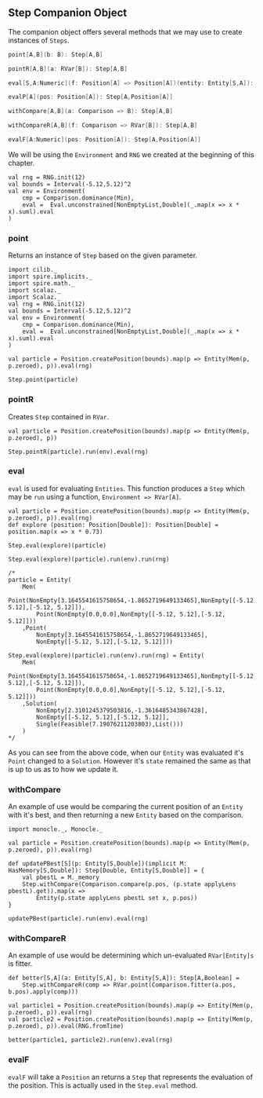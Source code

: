 ## Step Companion Object

The companion object offers several methods that we may use to create
instances of `Steps`.

```scala
point[A,B](b: B): Step[A,B]

pointR[A,B](a: RVar[B]): Step[A,B]

eval[S,A:Numeric](f: Position[A] => Position[A])(entity: Entity[S,A]): Step[A,Entity S,A]

evalP[A](pos: Position[A]): Step[A,Position[A]]

withCompare[A,B](a: Comparison => B): Step[A,B]

withCompareR[A,B](f: Comparison => RVar[B]): Step[A,B]

evalF[A:Numeric](pos: Position[A]): Step[A,Position[A]]
```

We will be using the `Environment` and `RNG` we created at the
beginning of this chapter.

```
val rng = RNG.init(12)
val bounds = Interval(-5.12,5.12)^2
val env = Environment(
    cmp = Comparison.dominance(Min),
    eval =  Eval.unconstrained[NonEmptyList,Double](_.map(x => x * x).suml).eval
)
```

### point

Returns an instance of `Step` based on the given parameter.

```tut:book:invisible
import cilib._
import spire.implicits._
import spire.math._
import scalaz._
import Scalaz._
val rng = RNG.init(12)
val bounds = Interval(-5.12,5.12)^2
val env = Environment(
    cmp = Comparison.dominance(Min),
    eval =  Eval.unconstrained[NonEmptyList,Double](_.map(x => x * x).suml).eval
)
```
```tut:book:silent
val particle = Position.createPosition(bounds).map(p => Entity(Mem(p, p.zeroed), p)).eval(rng)
```
```tut:book
Step.point(particle)
```

### pointR

Creates `Step` contained in `RVar`.

```tut:book:silent
val particle = Position.createPosition(bounds).map(p => Entity(Mem(p, p.zeroed), p))
```
```tut:book
Step.pointR(particle).run(env).eval(rng)
```

### eval

`eval` is used for evaluating `Entities`.  This function produces a
`Step` which may be `run` using a function, `Environment => RVar[A]`.

```tut:book
val particle = Position.createPosition(bounds).map(p => Entity(Mem(p, p.zeroed), p)).eval(rng)
def explore (position: Position[Double]): Position[Double] = position.map(x => x * 0.73)

Step.eval(explore)(particle)
```
```tut:book:silent
Step.eval(explore)(particle).run(env).run(rng)

/*
particle = Entity(
    Mem(
        Point(NonEmpty[3.1645541615758654,-1.8652719649133465],NonEmpty[[-5.12, 5.12],[-5.12, 5.12]]),
        Point(NonEmpty[0.0,0.0],NonEmpty[[-5.12, 5.12],[-5.12, 5.12]]))
    ,Point(
        NonEmpty[3.1645541615758654,-1.8652719649133465],
        NonEmpty[[-5.12, 5.12],[-5.12, 5.12]]))

Step.eval(explore)(particle).run(env).run(rng) = Entity(
    Mem(
        Point(NonEmpty[3.1645541615758654,-1.8652719649133465],NonEmpty[[-5.12, 5.12],[-5.12, 5.12]]),
        Point(NonEmpty[0.0,0.0],NonEmpty[[-5.12, 5.12],[-5.12, 5.12]]))
    ,Solution(
        NonEmpty[2.3101245379503816,-1.3616485343867428],
        NonEmpty[[-5.12, 5.12],[-5.12, 5.12]],
        Single(Feasible(7.19076211203803),List()))
    )
*/
```

As you can see from the above code, when our `Entity` was evaluated
it's `Point` changed to a `Solution`.  However it's `state` remained
the same as that is up to us as to how we update it.

### withCompare

An example of use would be comparing the current position of an
`Entity` with it's best, and then returning a new `Entity` based on
the comparison.

```tut:book:silent
import monocle._, Monocle._

val particle = Position.createPosition(bounds).map(p => Entity(Mem(p, p.zeroed), p)).eval(rng)

def updatePBest[S](p: Entity[S,Double])(implicit M: HasMemory[S,Double]): Step[Double, Entity[S,Double]] = {
    val pbestL = M._memory
    Step.withCompare(Comparison.compare(p.pos, (p.state applyLens pbestL).get)).map(x =>
        Entity(p.state applyLens pbestL set x, p.pos))
}
```
```tut:book
updatePBest(particle).run(env).eval(rng)
```

### withCompareR

An example of use would be determining which un-evaluated
`RVar[Entity]s` is fitter.

```tut:book:silent
def better[S,A](a: Entity[S,A], b: Entity[S,A]): Step[A,Boolean] =
    Step.withCompareR(comp => RVar.point(Comparison.fitter(a.pos, b.pos).apply(comp)))

val particle1 = Position.createPosition(bounds).map(p => Entity(Mem(p, p.zeroed), p)).eval(rng)
val particle2 = Position.createPosition(bounds).map(p => Entity(Mem(p, p.zeroed), p)).eval(RNG.fromTime)
```
```tut:book
better(particle1, particle2).run(env).eval(rng)
```

### evalF

`evalF` will take a `Position` an returns a `Step` that represents the
evaluation of the position.  This is actually used in the `Step.eval`
method.
